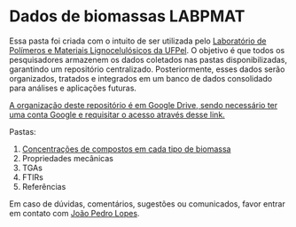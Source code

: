 # Dados de biomassas LABPMAT
Essa pasta foi criada com o intuito de ser utilizada pelo [Laboratório de Polímeros e Materiais Lignocelulósicos da UFPel](https://wp.ufpel.edu.br/lapol/).
O objetivo é que todos os pesquisadores armazenem os dados coletados nas pastas disponibilizadas, garantindo um repositório centralizado. Posteriormente, esses dados serão organizados, tratados e integrados em um banco de dados consolidado para análises e aplicações futuras.

[A organização deste repositório é em Google Drive, sendo necessário ter uma conta Google e requisitar o acesso através desse link.](https://drive.google.com/drive/folders/1dBpYEx9owOjAEs5luCbXkVsG30MwvGpS?usp=sharing)


Pastas:
1. [Concentrações de compostos em cada tipo de biomassa](https://docs.google.com/document/d/18ZYDprJxTevOZJ0zc4tIUeS5lyUQBKgpKGMFlRFbZT0/edit?usp=sharing)
2. Propriedades mecânicas
3. TGAs
4. FTIRs
5. Referências

Em caso de dúvidas, comentários, sugestões ou comunicados, favor entrar em contato com [João Pedro Lopes](https://flow.page/jplopes).
